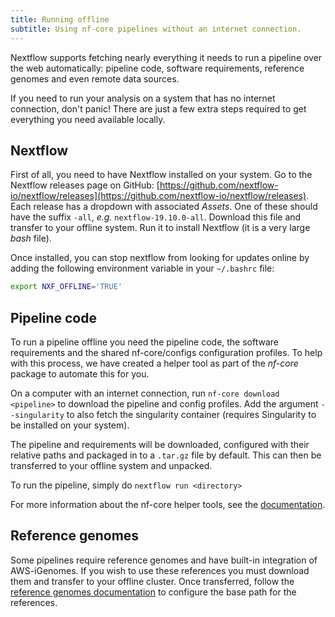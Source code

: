 ```yaml
---
title: Running offline
subtitle: Using nf-core pipelines without an internet connection.
---
```


Nextflow supports fetching nearly everything it needs to run a pipeline over the web automatically: pipeline code, software requirements, reference genomes and even remote data sources.

If you need to run your analysis on a system that has no internet connection, don't panic!
There are just a few extra steps required to get everything you need available locally.

## Nextflow

First of all, you need to have Nextflow installed on your system.
Go to the Nextflow releases page on GitHub: [https://github.com/nextflow-io/nextflow/releases](https://github.com/nextflow-io/nextflow/releases).
Each release has a dropdown with associated _Assets_.
One of these should have the suffix `-all`, _e.g._ `nextflow-19.10.0-all`.
Download this file and transfer to your offline system.
Run it to install Nextflow (it is a very large _bash_ file).

Once installed, you can stop nextflow from looking for updates online by adding the following environment variable in your `~/.bashrc` file:

```bash
export NXF_OFFLINE='TRUE'
```

## Pipeline code

To run a pipeline offline you need the pipeline code, the software requirements and the shared nf-core/configs configuration profiles.
To help with this process, we have created a helper tool as part of the _nf-core_ package to automate this for you.

On a computer with an internet connection, run `nf-core download <pipeline>` to download the pipeline and config profiles.
Add the argument `--singularity` to also fetch the singularity container (requires Singularity to be installed on your system).

The pipeline and requirements will be downloaded, configured with their relative paths and packaged in to a `.tar.gz` file by default. This can then be transferred to your offline system and unpacked.

To run the pipeline, simply do `nextflow run <directory>`

For more information about the nf-core helper tools, see the [documentation](https://nf-co.re/tools#downloading-pipelines-for-offline-use).

## Reference genomes

Some pipelines require reference genomes and have built-in integration of AWS-iGenomes.
If you wish to use these references you must download them and transfer to your offline cluster.
Once transferred, follow the [reference genomes documentation](reference_genomes) to configure the base path for the references.
